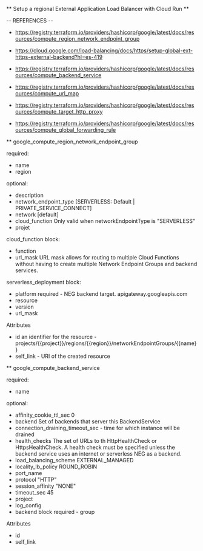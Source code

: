 ** Setup a regional External Application Load Balancer with Cloud Run **


-- REFERENCES --
- https://registry.terraform.io/providers/hashicorp/google/latest/docs/resources/compute_region_network_endpoint_group

- https://cloud.google.com/load-balancing/docs/https/setup-global-ext-https-external-backend?hl=es-419

- https://registry.terraform.io/providers/hashicorp/google/latest/docs/resources/compute_backend_service

- https://registry.terraform.io/providers/hashicorp/google/latest/docs/resources/compute_url_map

- https://registry.terraform.io/providers/hashicorp/google/latest/docs/resources/compute_target_http_proxy

- https://registry.terraform.io/providers/hashicorp/google/latest/docs/resources/compute_global_forwarding_rule


** google_compute_region_network_endpoint_group

required: 
- name
- region

optional: 
- description
- network_endpoint_type [SERVERLESS: Default | PRIVATE_SERVICE_CONNECT]
- network [default]
- cloud_function Only valid when networkEndpointType is "SERVERLESS"
- projet 

cloud_function block:
- function
- url_mask  URL mask allows for routing to multiple Cloud Functions without having to create multiple Network Endpoint Groups and backend services.

serverless_deployment block:
- platform required - NEG backend target. apigateway.googleapis.com
- resource
- version
- url_mask

Attributes
- id an identifier for the resource - projects/{{project}}/regions/{{region}}/networkEndpointGroups/{{name}}
- self_link - URI of the created resource

** google_compute_backend_service

required:
- name

optional:
- affinity_cookie_ttl_sec 0
- backend Set of backends that server this BackendService
- connection_draining_timeout_sec - time for which instance will be drained
- health_checks The set of URLs to th HttpHealthCheck or HttpsHealthCheck. A health check must be specified unless the backend service uses an internet or serverless NEG as a backend. 
- load_balancing_scheme EXTERNAL_MANAGED
- locality_lb_policy ROUND_ROBIN
- port_name
- protocol "HTTP"
- session_affinity "NONE"
- timeout_sec 45
- project
- log_config
- backend block
    required
        - group

Attributes
- id
- self_link

